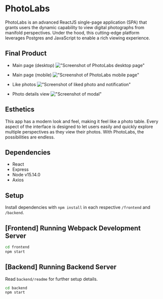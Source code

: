 # PhotoLabs

PhotoLabs is an advanced ReactJS single-page application (SPA) that grants users the dynamic capability to view digital photographs from manifold perspectives. Under the hood, this cutting-edge platform leverages Postgres and JavaScript to enable a rich viewing experience.

## Final Product

- Main page (desktop)
!["Screenshot of PhotoLabs desktop page"](https://github.com/genius4hire/photolabs/blob/main/docs/photolabs.png)

- Main page (mobile)
!["Screenshot of PhotoLabs mobile page"](https://github.com/genius4hire/photolabs/blob/main/docs/photolabs.png)

- Like photos
!["Screenshot of liked photo and notification"](https://github.com/genius4hire/photolabs/blob/main/docs/like-photo.png)

- Photo details view
!["Screenshot of modal"](https://github.com/genius4hire/photolabs/blob/main/docs/modal.png)

## Esthetics

This app has a modern look and feel, making it feel like a photo table. Every aspect of the interface is designed to let users easily and quickly explore multiple perspectives as they view their photos. With PhotoLabs, the possibilities are endless.

## Dependencies

- React
- Express
- Node v15.14.0
- Axios

## Setup

Install dependencies with `npm install` in each respective `/frontend` and `/backend`.

## [Frontend] Running Webpack Development Server

```sh
cd frontend
npm start
```

## [Backend] Running Backend Server

Read `backend/readme` for further setup details.

```sh
cd backend
npm start
```
